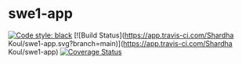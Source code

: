 # swe1-app
[![Code style: black](https://img.shields.io/badge/code%20style-black-000000.svg)](https://github.com/psf/black)
[![Build Status](https://app.travis-ci.com/Shardha Koul/swe1-app.svg?branch=main)](https://app.travis-ci.com/Shardha Koul/swe1-app)
[![Coverage Status](https://coveralls.io/repos/github/TheKevJames/coveralls-python/badge.svg?branch=master)](https://coveralls.io/github/TheKevJames/coveralls-python?branch=master)

